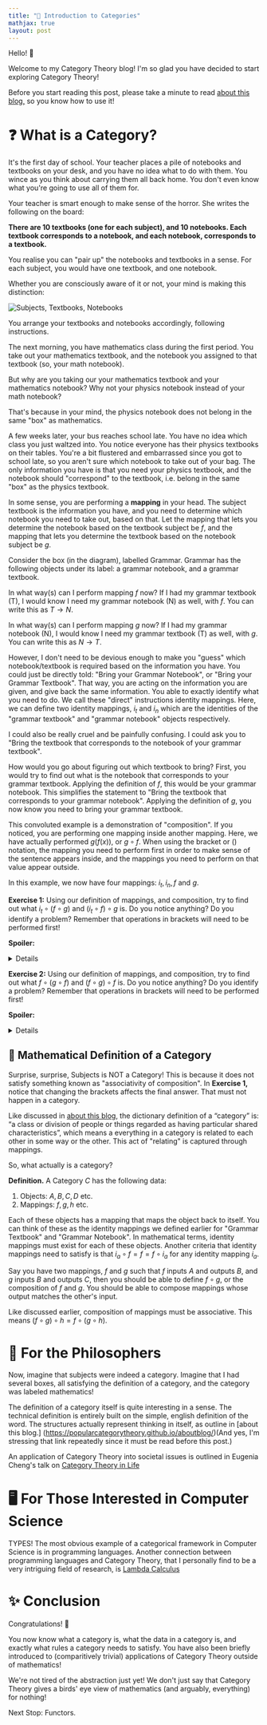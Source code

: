 ```yaml
---
title: "🌱 Introduction to Categories"
mathjax: true
layout: post
---
```

Hello! 👋

Welcome to my Category Theory blog! I'm so glad you have decided to start exploring Category Theory!

Before you start reading this post, please take a minute to read [about this blog,](https://popularcategorytheory.github.io/aboutblog/) so you know how to use it!

# ❓ What is a Category?

It's the first day of school. Your teacher places a pile of notebooks and textbooks on your desk, and you have no idea what to do with them. You wince as you think about carrying them all back home. You don't even know what you're going to use all of them for.



Your teacher is smart enough to make sense of the horror. She writes the following on the board:

**There are 10 textbooks (one for each subject), and 10 notebooks. Each textbook corresponds to a notebook, and each notebook, corresponds to a textbook.**

You realise you can "pair up" the notebooks and textbooks in a sense. For each subject, you would have one textbook, and one notebook. 

Whether you are consciously aware of it or not, your mind is making this distinction:

![Subjects, Textbooks, Notebooks](https://cdn.discordapp.com/attachments/852828705364770826/1027249426374348860/Screen_Shot_2022-10-05_at_9.31.51_PM.png)

You arrange your textbooks and notebooks accordingly, following instructions.

The next morning, you have mathematics class during the first period. You take out your mathematics textbook, and the notebook you assigned to that textbook (so, your math notebook).

But why are you taking our your mathematics textbook and your mathematics notebook? Why not your physics notebook instead of your math notebook? 

That's because in your mind, the physics notebook does not belong in the same "box" as mathematics. 

A few weeks later, your bus reaches school late. You have no idea which class you just waltzed into. You notice everyone has their physics textbooks on their tables. You're a bit flustered and embarrassed since you got to school late, so you aren't sure which notebook to take out of your bag. The only information you have is that you need your physics textbook, and the notebook should "correspond" to the textbook, i.e. belong in the same "box" as the physics textbook.

In some sense, you are performing a **mapping** in your head. The subject textbook is the information you have, and you need to determine which notebook you need to take out, based on that. Let the mapping that lets you determine the notebook based on the textbook subject be $f,$ and the mapping that lets you determine the textbook based on the notebook subject be $g.$

Consider the box (in the diagram), labelled Grammar. Grammar has the following objects under its label: a grammar notebook, and a grammar textbook. 

In what way(s) can I perform mapping $f$ now? If I had my grammar textbook (T), I would know I need my grammar notebook (N) as well, with $f.$ You can write this as $T \rightarrow N.$

In what way(s) can I perform mapping $g$ now? If I had my grammar notebook (N), I would know I need my grammar textbook (T) as well, with $g.$ You can write this as $N \rightarrow T.$

However, I don't need to be devious enough to make you "guess" which notebook/textbook is required based on the information you have. You could just be directly told: "Bring your Grammar Notebook", or "Bring your Grammar Textbook". That way, you are acting on the information you are given, and give back the same information. You able to exactly identify what you need to do. We call these "direct" instructions identity mappings. Here, we can define two identity mappings, $i_{t}$ and $i_{n}$ which are the identities of the "grammar textbook" and "grammar notebook" objects respectively.

I could also be really cruel and be painfully confusing. I could ask you to "Bring the textbook that corresponds to the notebook of your grammar textbook".

How would you go about figuring out which textbook to bring? First, you would try to find out what is the notebook that corresponds to your grammar textbook. Applying the definition of $f,$ this would be your grammar notebook. This simplifies the statement to "Bring the textbook that corresponds to your grammar notebook". Applying the definition of $g,$ you now know you need to bring your grammar textbook.

This convoluted example is a demonstration of "composition". If you noticed, you are performing one mapping inside another mapping. Here, we have actually performed $g(f(x)),$ or $g \circ f.$ When using the bracket or $()$ notation, the mapping you need to perform first in order to make sense of the sentence appears inside, and the mappings you need to perform on that value appear outside.

In this example, we now have four mappings: $i_{t}, i_{n}, f$ and $g.$

**Exercise 1:** Using our definition of mappings, and composition, try to find out what $i_{t} \circ (f \circ g)$ and $(i_{t} \circ f) \circ g$ is. Do you notice anything? Do you identify a problem? Remember that operations in brackets will need to be performed first!

**Spoiler:**
<details> You will run into a problem! Why? </details>

**Exercise 2:** Using our definition of mappings, and composition, try to find out what $f \circ (g \circ f)$ and $(f \circ g) \circ f$ is. Do you notice anything? Do you identify a problem? Remember that operations in brackets will need to be performed first!

**Spoiler:**
<details> You shouldn't run into a problem. In fact, you will realize $f \circ (g \circ f) = (f \circ g) \circ f.$ </details>

## 🔁 Mathematical Definition of a Category

Surprise, surprise, Subjects is NOT a Category! This is because it does not satisfy something known as "associativity of composition". In **Exercise 1,** notice that changing the brackets affects the final answer. That must not happen in a category.

Like discussed in [about this blog](https://popularcategorytheory.github.io/aboutblog/), the dictionary definition of a “category” is: “a class or division of people or things regarded as having particular shared characteristics”, which means a everything in a category is related to each other in some way or the other. This act of "relating" is captured through mappings. 

So, what actually is a category?

**Definition.** A Category $C$ has the following data:

1. Objects: $A, B, C, D$ etc.
2. Mappings: $f, g, h$ etc.

Each of these objects has a mapping that maps the object back to itself. You can think of these as the identity mappings we defined earlier for "Grammar Textbook" and "Grammar Notebook". In mathematical terms, identity mappings must exist for each of these objects. Another criteria that identity mappings need to satisfy is that $i_{a}\circ f = f = f \circ i_{a}$ for any identity mapping $i_{a}.$

Say you have two mappings, $f$ and $g$ such that $f$ inputs $A$ and outputs $B,$ and $g$ inputs $B$ and outputs $C,$ then you should be able to define $f \circ g,$ or the composition of $f$ and $g.$ You should be able to compose mappings whose output matches the other's input.

Like discussed earlier, composition of mappings must be associative. This means $(f \circ g) \circ h = f \circ (g \circ h).$ 

# 🤔 For the Philosophers

Now, imagine that subjects were indeed a category. Imagine that I had several boxes, all satisfying the definition of a category, and the category was labeled mathematics!

The definition of a category itself is quite interesting in a sense. The technical definition is entirely built on the simple, english definition of the word. The structures actually represent thinking in itself, as outline in [about this blog.] (https://popularcategorytheory.github.io/aboutblog/)(And yes, I'm stressing that link repeatedly since it must be read before this post.)

An application of Category Theory into societal issues is outlined in Eugenia Cheng's talk on [Category Theory in Life](https://www.youtube.com/watch?v=ho7oagHeqNc)

# 🖥️ For Those Interested in Computer Science

TYPES! The most obvious example of a categorical framework in Computer Science is in programming languages. Another connection between programming languages and Category Theory, that I personally find to be a very intriguing field of research, is [Lambda Calculus](https://en.wikipedia.org/wiki/Lambda_calculus)

# ✨ Conclusion

Congratulations! 🥳

You now know what a category is, what the data in a category is, and exactly what rules a category needs to satisfy. You have also been briefly introduced to (comparitively trivial) applications of Category Theory outside of mathematics!

We're not tired of the abstraction just yet! We don't just say that Category Theory gives a birds' eye view of mathematics (and arguably, everything) for nothing!

Next Stop: Functors.








